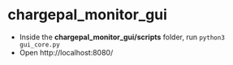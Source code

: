 # chargepal_monitor_gui

- Inside the **chargepal_monitor_gui/scripts** folder, run `python3 gui_core.py`
- Open http://localhost:8080/

